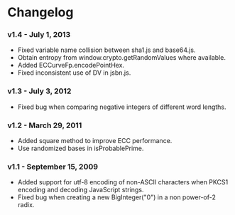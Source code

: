 # Changelog

### v1.4 - July 1, 2013

- Fixed variable name collision between sha1.js and base64.js.
- Obtain entropy from window.crypto.getRandomValues where available.
- Added ECCurveFp.encodePointHex.
- Fixed inconsistent use of DV in jsbn.js.


### v1.3 - July 3, 2012

- Fixed bug when comparing negative integers of different word lengths.


### v1.2 - March 29, 2011

- Added square method to improve ECC performance.
- Use randomized bases in isProbablePrime.


### v1.1 - September 15, 2009

- Added support for utf-8 encoding of non-ASCII characters when PKCS1 encoding and decoding JavaScript strings.
- Fixed bug when creating a new BigInteger("0") in a non power-of-2 radix.
